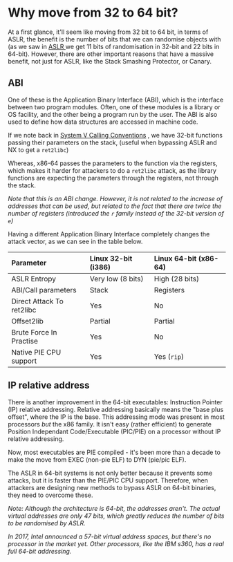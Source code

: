 # Why move from 32 to 64 bit?

At a first glance, it'll seem like moving from 32 bit to 64 bit, in terms of ASLR, the benefit is the number of bits that we can randomise objects with \(as we saw in [ASLR ](https://tango37645.gitbook.io/binexp/bin-exp/defences/aslr)we get 11 bits of randomisation in 32-bit and 22 bits in 64-bit\). However, there are other important reasons that have a massive benefit, not just for ASLR, like the Stack Smashing Protector, or Canary.

## ABI <a id="abi"></a>

One of these is the Application Binary Interface \(ABI\), which is the interface between two program modules. Often, one of these modules is a library or OS facility, and the other being a program run by the user. The ABI is also used to define how data structures are accessed in machine code.

If we note back in [System V Calling Conventions](https://tango37645.gitbook.io/binexp/bin-exp/theory/system-v-calling-conventions) , we have 32-bit functions passing their parameters on the stack, \(useful when bypassing ASLR and NX to get a `ret2libc`\)

Whereas, x86-64 passes the parameters to the function via the registers, which makes it harder for attackers to do a `ret2libc` attack, as the library functions are expecting the parameters through the registers, not through the stack.

_Note that this is an ABI change. However, it is not related to the increase of addresses that can be used, but related to the fact that there are twice the number of registers \(introduced the_ _`r`_ _family instead of the 32-bit version of_ _`e`\)_

Having a different Application Binary Interface completely changes the attack vector, as we can see in the table below.

| Parameter | Linux 32-bit \(i386\) | Linux 64-bit \(x86-64\) |
| :--- | :--- | :--- |
| ASLR Entropy | Very low \(8 bits\) | High \(28 bits\) |
| ABI/Call parameters | Stack | Registers |
| Direct Attack To ret2libc | Yes | No |
| Offset2lib | Partial | Partial |
| Brute Force In Practise | Yes | No |
| Native PIE CPU support | Yes | Yes \(`rip`\) |

## IP relative address <a id="ip-relative-address"></a>

There is another improvement in the 64-bit executables: Instruction Pointer \(IP\) relative addressing. Relative addressing basically means the "base plus offset", where the IP is the base. This addressing mode was present in most processors _but_ the x86 family. It isn't easy \(rather efficient\) to generate Position Independant Code/Executable \(PIC/PIE\) on a processor without IP relative addressing.

Now, most executables are PIE compiled - it's been more than a decade to make the move from EXEC \(non-pie ELF\) to DYN \(pie/pic ELF\).

The ASLR in 64-bit systems is not only better because it prevents some attacks, but it is faster than the PIE/PIC CPU support. Therefore, when attackers are designing new methods to bypass ASLR on 64-bit binaries, they need to overcome these.

_Note: Although the architecture is 64-bit, the addresses aren't. The actual virtual addresses are only 47 bits, which greatly reduces the number of bits to be randomised by ASLR._

_In 2017, Intel announced a 57-bit virtual address spaces, but there's no processor in the market yet. Other processors, like the IBM s360, has a real full 64-bit addressing._

